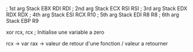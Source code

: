 ; 1st arg           Stack           EBX               RDI            RDI
; 2nd arg           Stack           ECX               RSI            RSI
; 3rd arg           Stack           EDX               RDX            RDX
; 4th arg           Stack           ESI               RCX            R10
; 5th arg           Stack           EDI               R8             R8
; 6th arg           Stack           EBP               R9


xor		rcx, rcx					; Initialise une variable a zero


rcx -> var
rax -> valeur de retour d'une fonction / valeur a retourner
